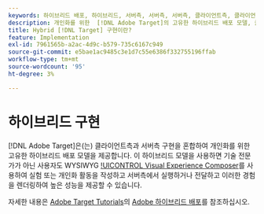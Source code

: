 ```yaml
---
keywords: 하이브리드 배포, 하이브리드, 서버측, 서버측, 서버측, 클라이언트측, 클라이언트측, 클라이언트측, 하이브리드 구현, 하이브리드 배포0
description: 개인화를 위한  [!DNL Adobe Target]의 고유한 하이브리드 배포 모델, 클라이언트측 및 서버측 구현을 혼합하는 방법에 대해 알아봅니다.
title: Hybrid [!DNL Target] 구현이란?
feature: Implementation
exl-id: 7961565b-a2ac-4d9c-b579-735c6167c949
source-git-commit: e5bae1ac9485c3e1d7c55e6386f332755196ffab
workflow-type: tm+mt
source-wordcount: '95'
ht-degree: 3%

---
```


# 하이브리드 구현

[!DNL Adobe Target]은(는) 클라이언트측과 서버측 구현을 혼합하여 개인화를 위한 고유한 하이브리드 배포 모델을 제공합니다. 이 하이브리드 모델을 사용하면 기술 전문가가 아닌 사용자도 WYSIWYG [!UICONTROL Visual Experience Composer](VEC)를 사용하여 실험 또는 개인화 활동을 작성하고 서버측에서 실행하거나 전달하고 이러한 경험을 렌더링하여 높은 성능을 제공할 수 있습니다.

자세한 내용은 [Adobe Target Tutorials](https://experienceleague.adobe.com/docs/target-learn/tutorials/overview.html?lang=ko-KR)의 [Adobe 하이브리드 배포](https://experienceleague.adobe.com/docs/target-learn/tutorials/implementation/hybrid-deployment.html)를 참조하십시오.
